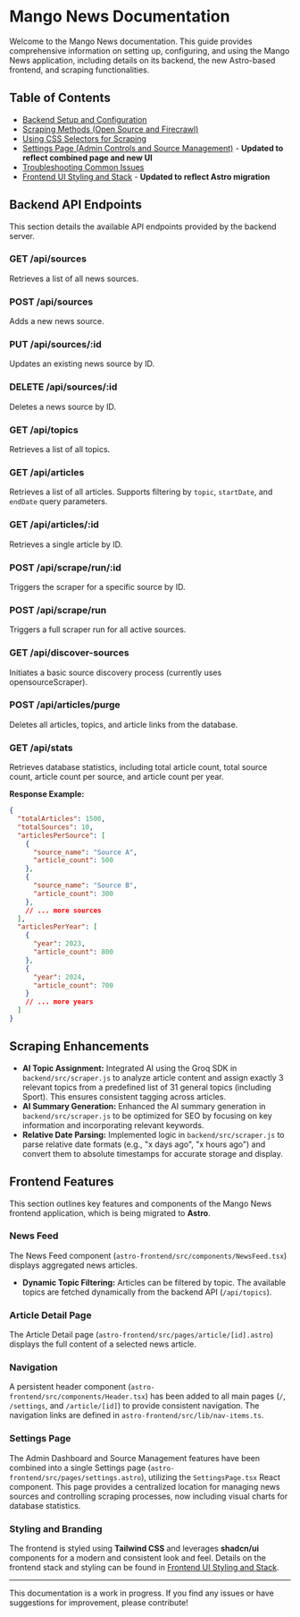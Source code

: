 # Mango News Documentation

Welcome to the Mango News documentation. This guide provides comprehensive information on setting up, configuring, and using the Mango News application, including details on its backend, the new Astro-based frontend, and scraping functionalities.

## Table of Contents

- [Backend Setup and Configuration](backend-setup.md)
- [Scraping Methods (Open Source and Firecrawl)](scraping-methods.md)
- [Using CSS Selectors for Scraping](css-selectors.md)
- [Settings Page (Admin Controls and Source Management)](admin-ui.md) - **Updated to reflect combined page and new UI**
- [Troubleshooting Common Issues](troubleshooting.md)
- [Frontend UI Styling and Stack](frontend-ui.md) - **Updated to reflect Astro migration**

## Backend API Endpoints

This section details the available API endpoints provided by the backend server.

### GET /api/sources

Retrieves a list of all news sources.

### POST /api/sources

Adds a new news source.

### PUT /api/sources/:id

Updates an existing news source by ID.

### DELETE /api/sources/:id

Deletes a news source by ID.

### GET /api/topics

Retrieves a list of all topics.

### GET /api/articles

Retrieves a list of all articles. Supports filtering by `topic`, `startDate`, and `endDate` query parameters.

### GET /api/articles/:id

Retrieves a single article by ID.

### POST /api/scrape/run/:id

Triggers the scraper for a specific source by ID.

### POST /api/scrape/run

Triggers a full scraper run for all active sources.

### GET /api/discover-sources

Initiates a basic source discovery process (currently uses opensourceScraper).

### POST /api/articles/purge

Deletes all articles, topics, and article links from the database.

### GET /api/stats

Retrieves database statistics, including total article count, total source count, article count per source, and article count per year.

**Response Example:**

```json
{
  "totalArticles": 1500,
  "totalSources": 10,
  "articlesPerSource": [
    {
      "source_name": "Source A",
      "article_count": 500
    },
    {
      "source_name": "Source B",
      "article_count": 300
    },
    // ... more sources
  ],
  "articlesPerYear": [
    {
      "year": 2023,
      "article_count": 800
    },
    {
      "year": 2024,
      "article_count": 700
    }
    // ... more years
  ]
}
```

## Scraping Enhancements

- **AI Topic Assignment:** Integrated AI using the Groq SDK in `backend/src/scraper.js` to analyze article content and assign exactly 3 relevant topics from a predefined list of 31 general topics (including Sport). This ensures consistent tagging across articles.
- **AI Summary Generation:** Enhanced the AI summary generation in `backend/src/scraper.js` to be optimized for SEO by focusing on key information and incorporating relevant keywords.
- **Relative Date Parsing:** Implemented logic in `backend/src/scraper.js` to parse relative date formats (e.g., "x days ago", "x hours ago") and convert them to absolute timestamps for accurate storage and display.

## Frontend Features

This section outlines key features and components of the Mango News frontend application, which is being migrated to **Astro**.

### News Feed

The News Feed component (`astro-frontend/src/components/NewsFeed.tsx`) displays aggregated news articles.

- **Dynamic Topic Filtering:** Articles can be filtered by topic. The available topics are fetched dynamically from the backend API (`/api/topics`).

### Article Detail Page

The Article Detail page (`astro-frontend/src/pages/article/[id].astro`) displays the full content of a selected news article.

### Navigation

A persistent header component (`astro-frontend/src/components/Header.tsx`) has been added to all main pages (`/`, `/settings`, and `/article/[id]`) to provide consistent navigation. The navigation links are defined in `astro-frontend/src/lib/nav-items.ts`.

### Settings Page

The Admin Dashboard and Source Management features have been combined into a single Settings page (`astro-frontend/src/pages/settings.astro`), utilizing the `SettingsPage.tsx` React component. This page provides a centralized location for managing news sources and controlling scraping processes, now including visual charts for database statistics.

### Styling and Branding

The frontend is styled using **Tailwind CSS** and leverages **shadcn/ui** components for a modern and consistent look and feel. Details on the frontend stack and styling can be found in [Frontend UI Styling and Stack](frontend-ui.md).

---

This documentation is a work in progress. If you find any issues or have suggestions for improvement, please contribute!
